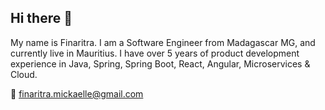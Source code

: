 ## Hi there 👋
My name is Finaritra. I am a Software Engineer from Madagascar MG, and currently live in Mauritius. I have over 5 years of product development experience in Java, Spring, Spring Boot, React, Angular, Microservices & Cloud. 

📩 finaritra.mickaelle@gmail.com 
<!--
**Fynaritra/Fynaritra** is a ✨ _special_ ✨ repository because its `README.md` (this file) appears on your GitHub profile.

- 🔭 I’m currently working on ...
- 🌱 I’m currently learning ...
- 👯 I’m looking to collaborate on ...
- 🤔 I’m looking for help with ...
- 💬 Ask me about ...
- 📫 How to reach me: ...
- 😄 Pronouns: ...
- ⚡ Fun fact: ...
-->
